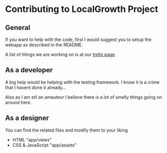 # Contributing to LocalGrowth Project


## General 

 If you want to help with the code, first I would suggest you to setup the webapp as described in the README.
 


 A list of things we are working on is at our [trello page][1].

## As a developer 
  
  A big help would be helping with the testing framework. I know it is a crime that I havent done it already...

  Also as I am stil an amauteur I believe there is a lot of smelly things going on around here.


## As a designer
 
 You can find the related files and modify them to your liking

 *  HTML "app/views"
 *  CSS & JavaScript "app/assets"
  


[1]: https://trello.com/b/knWA4OMS/lamiatodo
